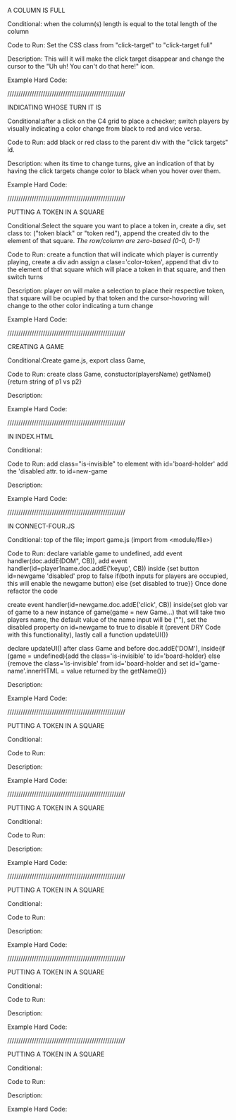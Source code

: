A COLUMN IS FULL

Conditional: when the column(s) length is equal to the total length of the column

Code to Run: Set the CSS class from "click-target" to "click-target full"

Description: This will it will make the click target disappear and change the cursor to the "Uh uh! You can't do that here!" icon.

Example Hard Code:
<div id="click-targets">
  <!-- Add the "full" class to any of these click targets -->
  <div id="column-0" class="click-target"></div>
  <div id="column-1" class="click-target full"></div>
  <div id="column-2" class="click-target"></div>
  <div id="column-3" class="click-target"></div>
  <div id="column-4" class="click-target"></div>
  <div id="column-5" class="click-target"></div>
  <div id="column-6" class="click-target"></div>
</div>

/////////////////////////////////////////////////////

INDICATING WHOSE TURN IT IS

Conditional:after a click on the C4 grid to place a checker; switch players by visually indicating a color change from black to red and vice versa.

Code to Run: add black or red class to the parent div with the "click targets" id.

Description: when its time to change turns, give an indication of that by having the click targets change color to black when you hover over them.

Example Hard Code:
<div id="click-targets" class="black">
  <div id="column-0" class="click-target"></div>
  <div id="column-1" class="click-target"></div>
  <div id="column-2" class="click-target"></div>
  <div id="column-3" class="click-target"></div>
  <div id="column-4" class="click-target"></div>
  <div id="column-5" class="click-target"></div>
  <div id="column-6" class="click-target"></div>
</div>

/////////////////////////////////////////////////////

PUTTING A TOKEN IN A SQUARE

Conditional:Select the square you want to place a token in, create a div, set class to: ("token black" or "token red"), append the created div to the element of that square. *The row/column are zero-based
(0-0, 0-1)*

Code to Run: create a function that will indicate which player is currently playing, create a div adn assign a clase='color-token', append that div to the element of that square which will place a token in that square, and then switch turns

Description: player on will make a selection to place their respective token, that square will be ocupied by that token and the cursor-hovoring will change to the other color indicating a turn change

Example Hard Code:
<div id="square-5-5" class="token-square">
  <div class="token black"></div>
</div>
<div id="square-5-6" class="token-square">
  <div class="token red"></div>
</div>

/////////////////////////////////////////////////////

CREATING A GAME

Conditional:Create game.js, export class Game,

Code to Run: create class Game, constuctor(playersName)
getName() {return string of p1 vs p2}

Description:

Example Hard Code:

/////////////////////////////////////////////////////

IN INDEX.HTML

Conditional:

Code to Run: add class="is-invisible" to element with id='board-holder'
add the 'disabled attr. to id=new-game

Description:

Example Hard Code:

/////////////////////////////////////////////////////

IN CONNECT-FOUR.JS

Conditional: top of the file; import game.js (import <what to import> from <module/file>)

Code to Run: declare variable game to undefined,
add event handler(doc.addE(DOM", CB)),
add event handler(id=player1name.doc.addE('keyup', CB))
inside {set button id=newgame 'disabled' prop to false if(both inputs for players are occupied, this will enable the newgame button) else {set disabled to true}}
Once done refactor the code

create event handler(id=newgame.doc.addE('click', CB))
inside{set glob var of game to a new instance of game(game = new Game...) that will take two players name, the default value of the name input will be (""), set the disabled property on id=newgame to true to disable it (prevent DRY Code with this functionality), lastly call a function updateUI()}

declare updateUI() after class Game and before doc.addE('DOM'), inside{if (game = undefined){add the class='is-invisible' to id='board-holder} else {remove the class='is-invisible' from id='board-holder and set id='game-name'.innerHTML = value returned by the getName()}}


Description:

Example Hard Code:

/////////////////////////////////////////////////////

PUTTING A TOKEN IN A SQUARE

Conditional:

Code to Run:

Description:

Example Hard Code:

/////////////////////////////////////////////////////

PUTTING A TOKEN IN A SQUARE

Conditional:

Code to Run:

Description:

Example Hard Code:

/////////////////////////////////////////////////////

PUTTING A TOKEN IN A SQUARE

Conditional:

Code to Run:

Description:

Example Hard Code:

/////////////////////////////////////////////////////

PUTTING A TOKEN IN A SQUARE

Conditional:

Code to Run:

Description:

Example Hard Code:

/////////////////////////////////////////////////////

PUTTING A TOKEN IN A SQUARE

Conditional:

Code to Run:

Description:

Example Hard Code:
